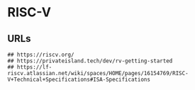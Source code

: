 RISC-V
======

## URLs

    ## https://riscv.org/
    ## https://privateisland.tech/dev/rv-getting-started
    ## https://lf-riscv.atlassian.net/wiki/spaces/HOME/pages/16154769/RISC-V+Technical+Specifications#ISA-Specifications
